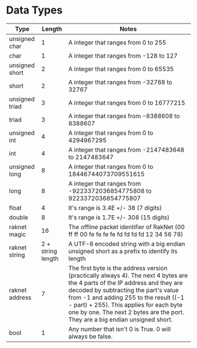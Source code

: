 # Data Types
| Type           | Length            | Notes                                                                                                                                                                                                                                                                                                                                       |
|----------------|-------------------|---------------------------------------------------------------------------------------------------------------------------------------------------------------------------------------------------------------------------------------------------------------------------------------------------------------------------------------------|
| unsigned char  | 1                 | A integer that ranges from 0 to 255                                                                                                                                                                                                                                                                                                         |
| char           | 1                 | A integer that ranges from -128 to 127                                                                                                                                                                                                                                                                                                      |
| unsigned short | 2                 | A integer that ranges from 0 to 65535                                                                                                                                                                                                                                                                                                       |
| short          | 2                 | A integer that ranges from -32768 to 32767                                                                                                                                                                                                                                                                                                  |
| unsigned triad | 3                 | A integer that ranges from 0 to 16777215                                                                                                                                                                                                                                                                                                    |
| triad          | 3                 | A integer that ranges from −8388608 to 8388607                                                                                                                                                                                                                                                                                              |
| unsigned int   | 4                 | A integer that ranges from 0 to 4294967295                                                                                                                                                                                                                                                                                                  |
| int            | 4                 | A integer that ranges from -2147483648 to 2147483647                                                                                                                                                                                                                                                                                        |
| unsigned long  | 8                 | A integer that ranges from 0 to 18446744073709551615                                                                                                                                                                                                                                                                                        |
| long           | 8                 | A integer that ranges from -9223372036854775808 to 9223372036854775807                                                                                                                                                                                                                                                                      |
| float          | 4                 | It's range is 3.4E +/- 38 (7 digits)                                                                                                                                                                                                                                                                                                        |
| double         | 8                 | It's range is 1.7E +/- 308 (15 digits)                                                                                                                                                                                                                                                                                                      |
| raknet magic   | 16                | The offline packet identifier of RakNet (00 ff ff 00 fe fe fe fe fd fd fd fd 12 34 56 78)                                                                                                                                                                                                                                                   |
| raknet string  | 2 + string length | A UTF-8 encoded string with a big endian unsigned short as a prefix to identify its length                                                                                                                                                                                                                                                  |
| raknet address | 7                 | The first byte is the address version (practically always 4). The next 4 bytes are the 4 parts of the IP address and they are decoded by subtracting the part's value from -1 and adding 255 to the result ((-1 - part) + 255). This applies for each byte one by one. The next 2 bytes are the port. They are a big endian unsigned short. |
| bool           | 1                 | Any number that isn't 0 is True. 0 will always be false.                                                                                                                                                                                                                                                                                    |
